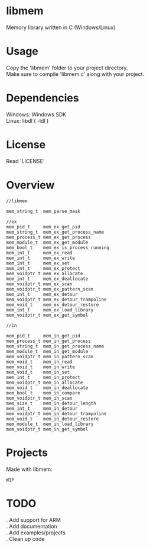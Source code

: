 # libmem
Memory library written in C (Windows/Linux)  

# Usage
Copy the 'libmem' folder to your project directory.  
Make sure to compile 'libmem.c' along with your project.  

# Dependencies
Windows: Windows SDK  
Linux:   libdl ( -ldl )  

# License
Read 'LICENSE'  

# Overview
```
//libmem

mem_string_t  mem_parse_mask

//ex
mem_pid_t     mem_ex_get_pid
mem_string_t  mem_ex_get_process_name
mem_process_t mem_ex_get_process
mem_module_t  mem_ex_get_module
mem_bool_t    mem_ex_is_process_running
mem_int_t     mem_ex_read
mem_int_t     mem_ex_write
mem_int_t     mem_ex_set
mem_int_t     mem_ex_protect
mem_voidptr_t mem_ex_allocate
mem_int_t     mem_ex_deallocate
mem_voidptr_t mem_ex_scan
mem_voidptr_t mem_ex_pattern_scan
mem_int_t     mem_ex_detour
mem_voidptr_t mem_ex_detour_trampoline
mem_void_t    mem_ex_detour_restore
mem_int_t     mem_ex_load_library
mem_voidptr_t mem_ex_get_symbol

//in

mem_pid_t     mem_in_get_pid
mem_process_t mem_in_get_process
mem_string_t  mem_in_get_process_name
mem_module_t  mem_in_get_module
mem_voidptr_t mem_in_pattern_scan
mem_void_t    mem_in_read
mem_void_t    mem_in_write
mem_void_t    mem_in_set
mem_int_t     mem_in_protect
mem_voidptr_t mem_in_allocate
mem_void_t    mem_in_deallocate
mem_bool_t    mem_in_compare
mem_voidptr_t mem_in_scan
mem_size_t    mem_in_detour_length
mem_int_t     mem_in_detour
mem_voidptr_t mem_in_detour_trampoline
mem_void_t    mem_in_detour_restore
mem_module_t  mem_in_load_library
mem_voidptr_t mem_in_get_symbol
```

# Projects
Made with libmem:
```
WIP
```

# TODO
. Add support for ARM  
. Add documentation  
. Add examples/projects  
. Clean up code  
